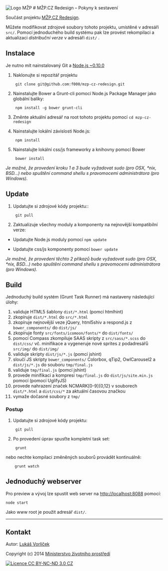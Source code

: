 <img src="http://f000.github.io/mzp-cz-redesign/dist/img/logo-mzp-cs.svg" alt="Logo MŽP"/>
# MŽP.CZ Redesign – Pokyny k sestavení

Součást projektu [MŽP.CZ Redesign](http://f000.github.io/mzp-cz-redesign/).

Můžete modifikovat zdrojové soubory tohoto projektu, umístěné v adresáři `src/`. Pomocí jednoduchého build systému pak lze provést rekompilaci a aktualizaci *distribuční verze* v adresáři `dist/` .

## Instalace

Je nutno mít nainstalovaný Git a [Node.js ~0.10.0](http://nodejs.org/download/)

1. Naklonujte si repozitář projektu

        git clone git@github.com:f000/mzp-cz-redesign.git

2. Nainstalujte Bower a Grunt-cli pomocí Node.js Package Manager jako globální balíky:

        npm install -g bower grunt-cli

3. Změnte aktuální adresář na root tohoto projektu pomocí `cd mzp-cz-redesign`
4. Nainstalujte lokální závislosti Node.js:

        npm install

5. Nainstalujte lokální css/js frameworky a knihovny pomocí Bower 

        bower install

_Je možné, že provedení kroku 1 a 3 bude vyžadovat sudo (pro OSX, *nix, BSD...) nebo spuštění command shellu s pravomocemi administrátora (pro Windows)._

##  Update

1. Updatujte si zdrojové kódy projektu::

        git pull

2. Zaktualizuje všechny moduly a komponenty na nejnovější kompatibilní verze:

* Updatujte Node.js moduly pomocí `npm update`

* Updatujte css/js komponenty pomocí `bower update`

_Je možné, že provedení těchto 2 příkazů bude vyžadovat sudo (pro OSX, *nix, BSD...) nebo spuštění command shellu s pravomocemi administrátora (pro Windows)._

##   Build

Jednoduchý build systém (Grunt Task Runner) má nastaveny následující úlohy:

1. validuje HTML5 šablony `dist/*.html` (pomcí htmlhint)
2. zkopíruje `dist/*.html` do `src/*.html`
3. zkopíruje nejnovější veze jQuery, html5shiv a respond.js z `bower_components/` do `dist/js/`
4. zkopíruje fonty `src/fonts/icomoon/fonts/*` do `dist/fonts/`
5. pomocí Compass zkompiluje SAAS skripty z `src/sass/*.scss` do `dist/css/` vč. minifikace a vygeneruje nové sprites z podadresářů `src/img/` do `dist/img/`
6. validuje skripty `dist/js/*.js` (pomcí jshint)
7. sloučí JS skripty `bower_components/` Colorbox, qTip2, OwlCarousel2 a `dist/js/*.js` do souboru `tmp/final.js`
8. validuje `tmp/final.js` (pomcí jshint)
9. provede minifikaci a kompresi `tmp/final.js` do `dist/js/site.min.js` pomocí (pomocí UglifyJS)
10. provede nahrazení značek NCMARK[0-9]{0,12} v souborech `dist/*.html` a `dist/css/*` za aktuální časovou značkou
11. vymaže dočasné soubory z `tmp/`

### Postup

1. Updatujte si zdrojové kódy projektu:

        git pull

2. Po provedení úprav spusťte kompletní task set:

        grunt

nebo nechte kompilaci změněných souborů provádět kontinuálně:

        grunt watch
        
## Jednoduchý webserver

Pro preview a vývoj lze spustit web server na [http://localhost:8088](http://localhost:8088) pomocí:

    node start

Jako www root je použit adresář `dist/`.

---

## Kontakt

Autor: [Lukáš Vorlíček](mailto:lukas.vorlicek@codeart.cz)

Copyright (c) 2014 [Ministerstvo životního prostředí](http://www.mzp.cz/)

[<img src="http://f000.github.io/mzp-cz-redesign/dist/img/licence.svg" alt="Licence CC BY-NC-ND 3.0 CZ" />](http://creativecommons.org/licenses/by-nc-nd/3.0/cz/)